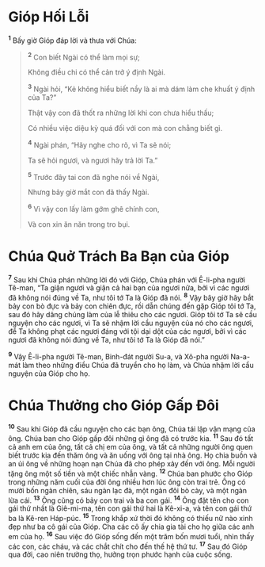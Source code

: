 # Gióp Hối Lỗi

<sup><b>1</b></sup> Bấy giờ Gióp đáp lời và thưa với Chúa:

> <sup><b>2</b></sup> Con biết Ngài có thể làm mọi sự;
>
> Không điều chi có thể cản trở ý định Ngài.
>
> <sup><b>3</b></sup> Ngài hỏi, “Kẻ không hiểu biết nầy là ai mà dám làm che khuất ý định của Ta?”
>
> Thật vậy con đã thốt ra những lời khi con chưa hiểu thấu;
>
> Có nhiều việc diệu kỳ quá đối với con mà con chẳng biết gì.
>
> <sup><b>4</b></sup> Ngài phán, “Hãy nghe cho rõ, vì Ta sẽ nói;
>
> Ta sẽ hỏi ngươi, và ngươi hãy trả lời Ta.”
>
> <sup><b>5</b></sup> Trước đây tai con đã nghe nói về Ngài,
>
> Nhưng bây giờ mắt con đã thấy Ngài.
>
> <sup><b>6</b></sup> Vì vậy con lấy làm gớm ghê chính con,
>
> Và con xin ăn năn trong tro bụi.

# Chúa Quở Trách Ba Bạn của Gióp

<sup><b>7</b></sup> Sau khi Chúa phán những lời đó với Gióp, Chúa phán với Ê-li-pha người Tê-man, “Ta giận ngươi và giận cả hai bạn của ngươi nữa, bởi vì các ngươi đã không nói đúng về Ta, như tôi tớ Ta là Gióp đã nói. <sup><b>8</b></sup> Vậy bây giờ hãy bắt bảy con bò đực và bảy con chiên đực, rồi dẫn chúng đến gặp Gióp tôi tớ Ta, sau đó hãy dâng chúng làm của lễ thiêu cho các ngươi. Gióp tôi tớ Ta sẽ cầu nguyện cho các ngươi, vì Ta sẽ nhậm lời cầu nguyện của nó cho các ngươi, để Ta không phạt các ngươi đáng với tội dại dột của các ngươi, bởi vì các ngươi đã không nói đúng về Ta, như tôi tớ Ta là Gióp đã nói.”

<sup><b>9</b></sup> Vậy Ê-li-pha người Tê-man, Binh-đát người Su-a, và Xô-pha người Na-a-mát làm theo những điều Chúa đã truyền cho họ làm, và Chúa nhậm lời cầu nguyện của Gióp cho họ.

# Chúa Thưởng cho Gióp Gấp Ðôi

<sup><b>10</b></sup> Sau khi Gióp đã cầu nguyện cho các bạn ông, Chúa tái lập vận mạng của ông. Chúa ban cho Gióp gấp đôi những gì ông đã có trước kia. <sup><b>11</b></sup> Sau đó tất cả anh em của ông, tất cả chị em của ông, và tất cả những người ông quen biết trước kia đến thăm ông và ăn uống với ông tại nhà ông. Họ chia buồn và an ủi ông về những hoạn nạn Chúa đã cho phép xảy đến với ông. Mỗi người tặng ông một số tiền và một chiếc nhẫn vàng. <sup><b>12</b></sup> Chúa ban phước cho Gióp trong những năm cuối của đời ông nhiều hơn lúc ông còn trai trẻ. Ông có mười bốn ngàn chiên, sáu ngàn lạc đà, một ngàn đôi bò cày, và một ngàn lừa cái. <sup><b>13</b></sup> Ông cũng có bảy con trai và ba con gái. <sup><b>14</b></sup> Ông đặt tên cho con gái thứ nhất là Giê-mi-ma, tên con gái thứ hai là Kê-xi-a, và tên con gái thứ ba là Kê-ren Háp-púc. <sup><b>15</b></sup> Trong khắp xứ thời đó không có thiếu nữ nào xinh đẹp như ba cô gái của Gióp. Cha các cô ấy chia gia tài cho họ giữa các anh em của họ. <sup><b>16</b></sup> Sau việc đó Gióp sống đến một trăm bốn mươi tuổi, nhìn thấy các con, các cháu, và các chắt chít cho đến thế hệ thứ tư. <sup><b>17</b></sup> Sau đó Gióp qua đời, cao niên trường thọ, hưởng trọn phước hạnh của cuộc sống.
